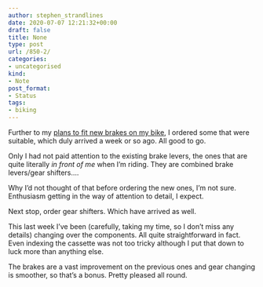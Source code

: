 ```yaml
---
author: stephen_strandlines
date: 2020-07-07 12:21:32+00:00
draft: false
title: None
type: post
url: /850-2/
categories:
- uncategorised
kind:
- Note
post_format:
- Status
tags:
- biking
---
```


Further to my [plans to fit new brakes on my bike](https://strandlines.blog/815-2/), I ordered some that were suitable, which duly arrived a week or so ago. All good to go.

Only I had not paid attention to the existing brake levers, the ones that are quite literally _in front of me_ when I’m riding. They are combined brake levers/gear shifters….

Why I’d not thought of that before ordering the new ones, I’m not sure. Enthusiasm getting in the way of attention to detail, I expect.

Next stop, order gear shifters. Which have arrived as well.

This last week I’ve been (carefully, taking my time, so I don’t miss any details) changing over the components. All quite straightforward in fact. Even indexing the cassette was not too tricky although I put that down to luck more than anything else.

The brakes are a vast improvement on the previous ones and gear changing is smoother, so that’s a bonus. Pretty pleased all round.
